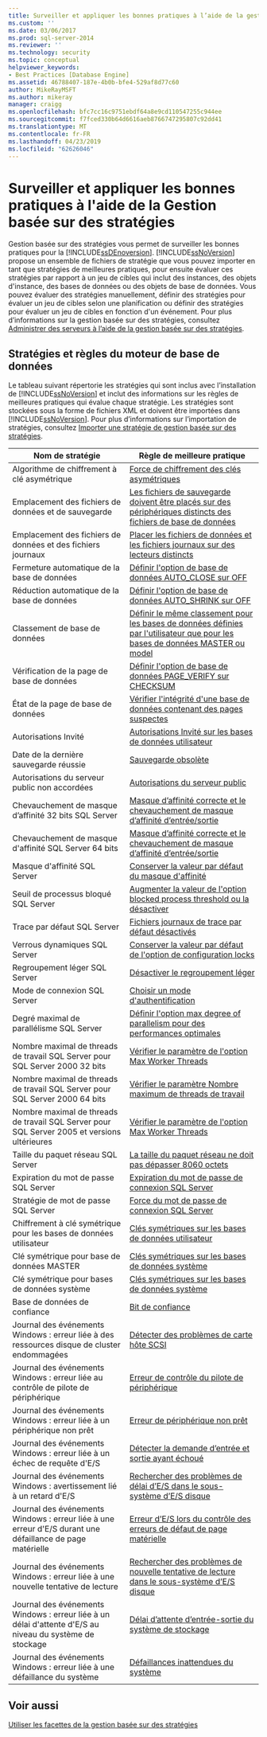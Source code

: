 ```yaml
---
title: Surveiller et appliquer les bonnes pratiques à l’aide de la gestion basée sur des stratégies | Microsoft Docs
ms.custom: ''
ms.date: 03/06/2017
ms.prod: sql-server-2014
ms.reviewer: ''
ms.technology: security
ms.topic: conceptual
helpviewer_keywords:
- Best Practices [Database Engine]
ms.assetid: 46788407-187e-4b0b-bfe4-529af8d77c60
author: MikeRayMSFT
ms.author: mikeray
manager: craigg
ms.openlocfilehash: bfc7cc16c9751ebdf64a8e9cd110547255c944ee
ms.sourcegitcommit: f7fced330b64d6616aeb8766747295807c92dd41
ms.translationtype: MT
ms.contentlocale: fr-FR
ms.lasthandoff: 04/23/2019
ms.locfileid: "62626046"
---
```

# <a name="monitor-and-enforce-best-practices-by-using-policy-based-management"></a>Surveiller et appliquer les bonnes pratiques à l'aide de la Gestion basée sur des stratégies
  Gestion basée sur des stratégies vous permet de surveiller les bonnes pratiques pour la [!INCLUDE[ssDEnoversion](../../includes/ssdenoversion-md.md)]. [!INCLUDE[ssNoVersion](../../includes/ssnoversion-md.md)] propose un ensemble de fichiers de stratégie que vous pouvez importer en tant que stratégies de meilleures pratiques, pour ensuite évaluer ces stratégies par rapport à un jeu de cibles qui inclut des instances, des objets d'instance, des bases de données ou des objets de base de données. Vous pouvez évaluer des stratégies manuellement, définir des stratégies pour évaluer un jeu de cibles selon une planification ou définir des stratégies pour évaluer un jeu de cibles en fonction d'un événement. Pour plus d’informations sur la gestion basée sur des stratégies, consultez [Administrer des serveurs à l’aide de la gestion basée sur des stratégies](administer-servers-by-using-policy-based-management.md).  
  
## <a name="policy-and-rules-for-database-engine"></a>Stratégies et règles du moteur de base de données  
 Le tableau suivant répertorie les stratégies qui sont inclus avec l’installation de [!INCLUDE[ssNoVersion](../../includes/ssnoversion-md.md)] et inclut des informations sur les règles de meilleures pratiques qui évalue chaque stratégie. Les stratégies sont stockées sous la forme de fichiers XML et doivent être importées dans [!INCLUDE[ssNoVersion](../../includes/ssnoversion-md.md)]. Pour plus d’informations sur l’importation de stratégies, consultez [Importer une stratégie de gestion basée sur des stratégies](import-a-policy-based-management-policy.md).  
  
|Nom de stratégie|Règle de meilleure pratique|  
|-----------------|------------------------|  
|Algorithme de chiffrement à clé asymétrique|[Force de chiffrement des clés asymétriques](asymmetric-keys-encryption-strength.md)|  
|Emplacement des fichiers de données et de sauvegarde|[Les fichiers de sauvegarde doivent être placés sur des périphériques distincts des fichiers de base de données](../../database-engine/backup-files-must-be-on-separate-devices-from-the-database-files.md)|  
|Emplacement des fichiers de données et des fichiers journaux|[Placer les fichiers de données et les fichiers journaux sur des lecteurs distincts](place-data-and-log-files-on-separate-drives.md)|  
|Fermeture automatique de la base de données|[Définir l'option de base de données AUTO_CLOSE sur OFF](set-the-auto-close-database-option-to-off.md)|  
|Réduction automatique de la base de données|[Définir l'option de base de données AUTO_SHRINK sur OFF](set-the-auto-shrink-database-option-to-off.md)|  
|Classement de base de données|[Définir le même classement pour les bases de données définies par l'utilisateur que pour les bases de données MASTER ou model](../../database-engine/set-collation-user-defined-databases-match-master-model-databases.md)|  
|Vérification de la page de base de données|[Définir l'option de base de données PAGE_VERIFY sur CHECKSUM](set-the-page-verify-database-option-to-checksum.md)|  
|État de la page de base de données|[Vérifier l'intégrité d'une base de données contenant des pages suspectes](check-integrity-of-database-with-suspect-pages.md)|  
|Autorisations Invité|[Autorisations Invité sur les bases de données utilisateur](guest-permissions-on-user-databases.md)|  
|Date de la dernière sauvegarde réussie|[Sauvegarde obsolète](outdated-backup.md)|  
|Autorisations du serveur public non accordées|[Autorisations du serveur public](server-public-permissions.md)|  
|Chevauchement de masque d’affinité 32 bits SQL Server|[Masque d’affinité correcte et le chevauchement de masque d’affinité d’entrée/sortie](correct-affinity-mask-and-affinity-input-and-output-mask-overlap.md)|  
|Chevauchement de masque d'affinité SQL Server 64 bits|[Masque d’affinité correcte et le chevauchement de masque d’affinité d’entrée/sortie](correct-affinity-mask-and-affinity-input-and-output-mask-overlap.md)|  
|Masque d'affinité SQL Server|[Conserver la valeur par défaut du masque d'affinité](keep-the-affinity-mask-default-value.md)|  
|Seuil de processus bloqué SQL Server|[Augmenter la valeur de l'option blocked process threshold ou la désactiver](increase-or-disable-blocked-process-threshold.md)|  
|Trace par défaut SQL Server|[Fichiers journaux de trace par défaut désactivés](default-trace-log-files-disabled.md)|  
|Verrous dynamiques SQL Server|[Conserver la valeur par défaut de l'option de configuration locks](keep-the-locks-configuration-option-default-value.md)|  
|Regroupement léger SQL Server|[Désactiver le regroupement léger](disable-lightweight-pooling.md)|  
|Mode de connexion SQL Server|[Choisir un mode d'authentification](../security/choose-an-authentication-mode.md)|  
|Degré maximal de parallélisme SQL Server|[Définir l'option max degree of parallelism pour des performances optimales](set-the-max-degree-of-parallelism-option-for-optimal-performance.md)|  
|Nombre maximal de threads de travail SQL Server pour SQL Server 2000 32 bits|[Vérifier le paramètre de l'option Max Worker Threads](verify-max-worker-threads-setting.md)|  
|Nombre maximal de threads de travail SQL Server pour SQL Server 2000 64 bits|[Vérifier le paramètre Nombre maximum de threads de travail](verify-max-worker-threads-setting.md)|  
|Nombre maximal de threads de travail SQL Server pour SQL Server 2005 et versions ultérieures|[Vérifier le paramètre de l'option Max Worker Threads](verify-max-worker-threads-setting.md)|  
|Taille du paquet réseau SQL Server|[La taille du paquet réseau ne doit pas dépasser 8060 octets](network-packet-size-should-not-exceed-8060-bytes.md)|  
|Expiration du mot de passe SQL Server|[Expiration du mot de passe de connexion SQL Server](sql-server-login-password-expiration.md)|  
|Stratégie de mot de passe SQL Server|[Force du mot de passe de connexion SQL Server](sql-server-login-password-strength.md)|  
|Chiffrement à clé symétrique pour les bases de données utilisateur|[Clés symétriques sur les bases de données utilisateur](symmetric-keys-on-user-databases.md)|  
|Clé symétrique pour base de données MASTER|[Clés symétriques sur les bases de données système](symmetric-keys-on-system-databases.md)|  
|Clé symétrique pour bases de données système|[Clés symétriques sur les bases de données système](symmetric-keys-on-system-databases.md)|  
|Base de données de confiance|[Bit de confiance](trustworthy-bit.md)|  
|Journal des événements Windows : erreur liée à des ressources disque de cluster endommagées|[Détecter des problèmes de carte hôte SCSI](detect-scsi-host-adapter-issues.md)|  
|Journal des événements Windows : erreur liée au contrôle de pilote de périphérique|[Erreur de contrôle du pilote de périphérique](device-driver-control-error.md)|  
|Journal des événements Windows : erreur liée à un périphérique non prêt|[Erreur de périphérique non prêt](device-not-ready-error.md)|  
|Journal des événements Windows : erreur liée à un échec de requête d'E/S|[Détecter la demande d’entrée et sortie ayant échoué](detect-failed-input-and-output-requests.md)|  
|Journal des événements Windows : avertissement lié à un retard d'E/S|[Rechercher des problèmes de délai d’E/S dans le sous-système d’E/S disque](check-disk-input-and-output-subsystem-for-io-delay-problems.md)|  
|Journal des événements Windows : erreur liée à une erreur d'E/S durant une défaillance de page matérielle|[Erreur d’E/S lors du contrôle des erreurs de défaut de page matérielle](input-and-output-error-during-hard-page-fault.md)|  
|Journal des événements Windows : erreur liée à une nouvelle tentative de lecture|[Rechercher des problèmes de nouvelle tentative de lecture dans le sous-système d’E/S disque](check-disk-input-output-subsystem-for-read-retry-problems.md)|  
|Journal des événements Windows : erreur liée à un délai d'attente d'E/S au niveau du système de stockage|[Délai d’attente d’entrée-sortie du système de stockage](storage-system-input-output-time-out.md)|  
|Journal des événements Windows : erreur liée à une défaillance du système|[Défaillances inattendues du système](unexpected-system-failures.md)|  
  
## <a name="see-also"></a>Voir aussi  
 [Utiliser les facettes de la gestion basée sur des stratégies](working-with-policy-based-management-facets.md)  
  
  
